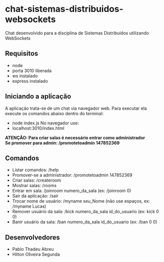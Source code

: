 # chat-sistemas-distribuidos-websockets
Chat desenvolvido para a disciplina de Sistemas Distribuídos utilizando WebSockets

## Requisitos
* node 
* porta 3010 liberada
* ws instalado
* express instalado

## Iniciando a aplicação
A aplicação trata-se de um chat via navegador web. Para executar ela execute os comandos abaixo dentro do terminal:
* node index.js
No navegador use:
* localhost:3010/index.html

**ATENÇÃO: Para criar salas é necessário entrar como administrador** <br>
**Se promover para admin: /promotetoadmin 147852369**

## Comandos
* Listar comandos: /help
* Promover-se a administrador: /promotetoadmin 147852369  
* Criar salas: /createroom
* Mostrar salas: /rooms
* Entrar em sala: /joinroom numero_da_sala (ex: /joinroom 0)
* Sair da aplicação: /sair
* Trocar nome de usuário: /myname seu_Nome (não use espaços, ex: /myname Lucas)
* Remover usuário da sala: /kick numero_da_sala id_do_usuario (ex: kick 0 0)
* Banir usuário da sala: /ban numero_da_sala id_do_usuario (ex: /ban 0 0)

## Desenvolvedores
* Pablo Thadeu Abreu
* Hilton Oliveira Segunda
